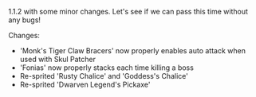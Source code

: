1.1.2 with some minor changes.
Let's see if we can pass this time without any bugs!

Changes:
- 'Monk's Tiger Claw Bracers' now properly enables auto attack when used with Skul Patcher
- 'Fonias' now properly stacks each time killing a boss
- Re-sprited 'Rusty Chalice' and 'Goddess's Chalice'
- Re-sprited 'Dwarven Legend's Pickaxe'